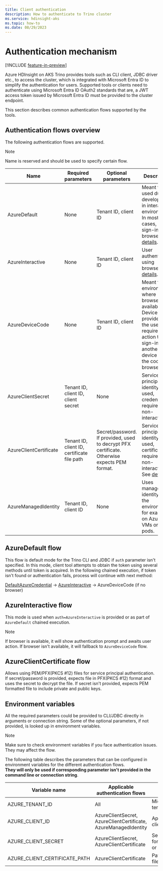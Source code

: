 ```yaml
---
title: Client authentication
description: How to authenticate to Trino cluster
ms.service: hdinsight-aks
ms.topic: how-to
ms.date: 08/29/2023
---
```


# Authentication mechanism

[!INCLUDE [feature-in-preview](../includes/feature-in-preview.md)]

Azure HDInsight on AKS Trino provides tools such as CLI client, JDBC driver etc., to access the cluster, which is integrated with Microsoft Entra ID to simplify the authentication for users.
Supported tools or clients need to authenticate using Microsoft Entra ID OAuth2 standards that are, a JWT access token issued by Microsoft Entra ID must be provided to the cluster endpoint.

This section describes common authentication flows supported by the tools.

## Authentication flows overview
The following authentication flows are supported. 

> [!NOTE]
> Name is reserved and should be used to specify certain flow.


|Name|Required parameters|Optional parameters|Description
|----|----|----|----|
AzureDefault|None|Tenant ID, client ID|Meant to be used during development in interactive environment. In most cases, user sign-in using browser. See [details](#azuredefault-flow).|
AzureInteractive|None|Tenant ID, client ID|User authenticates using browser. See [details](#azureinteractive-flow).|
AzureDeviceCode|None|Tenant ID, client ID|Meant for environments where browser isn't available. Device code provided to the user requires an action to sign-in on another device using the code and browser.|
AzureClientSecret|Tenant ID, client ID, client secret|None|Service principal identity is used, credentials required, non-interactive.|
AzureClientCertificate|Tenant ID, client ID, certificate file path|Secret/password. If provided, used to decrypt PFX certificate. Otherwise expects PEM format.|Service principal identity is used, certificate required, non-interactive. See [details](#azureclientcertificate-flow).|
AzureManagedIdentity|Tenant ID, client ID|None|Uses managed identity of the environment, for example, on Azure VMs or AKS pods.|

## AzureDefault flow

This flow is default mode for the Trino CLI and JDBC if `auth` parameter isn't specified. In this mode, client tool attempts to obtain the token using several methods until token is acquired. 
In the following chained execution, if token isn't found or authentication fails, process will continue with next method:

[DefaultAzureCredential](/java/api/overview/azure/identity-readme#defaultazurecredential) -> [AzureInteractive](#azureinteractive-flow) -> AzureDeviceCode (if no browser)

## AzureInteractive flow

This mode is used when `auth=AzureInteractive` is provided or as part of `AzureDefault` chained execution. 
> [!NOTE]
> 
> If browser is available, it will show authentication prompt and awaits user action. If browser isn't available, it will fallback to `AzureDeviceCode` flow.

## AzureClientCertificate flow

Allows using PEM/PFX(PKCS #12) files for service principal authentication. If secret/password is provided, expects file in PFX(PKCS #12) format and uses the secret to decrypt the file. If secret isn't provided, expects PEM formatted file to include private and public keys.

## Environment variables

All the required parameters could be provided to CLI/JDBC directly in arguments or connection string. Some of the optional parameters, if not provided, is looked up in environment variables.

> [!NOTE]
>
> Make sure to check environment variables if you face authentication issues. They may affect the flow.

The following table describes the parameters that can be configured in environment variables for the different authentication flows.
<br>**They will only be used if corresponding parameter isn't provided in the command line or connection string**.

|Variable name|Applicable authentication flows|Description
|----|----|----|
|AZURE_TENANT_ID|All|Microsoft Entra tenant ID.|
|AZURE_CLIENT_ID|AzureClientSecret, AzureClientCertificate, AzureManagedIdentity|Application/principal client ID.|
|AZURE_CLIENT_SECRET|AzureClientSecret, AzureClientCertificate|Secret or password for service principal or certificate file.|
|AZURE_CLIENT_CERTIFICATE_PATH|AzureClientCertificate|Path to certificate file.|
